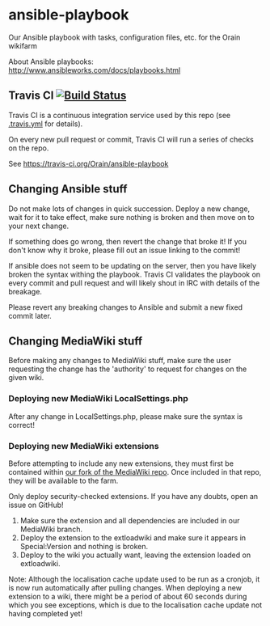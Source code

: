 ansible-playbook
================

Our Ansible playbook with tasks, configuration files, etc. for the Orain wikifarm

About Ansible playbooks: http://www.ansibleworks.com/docs/playbooks.html

Travis CI [![Build Status](https://travis-ci.org/Orain/ansible-playbook.png?branch=master)](https://travis-ci.org/Orain/ansible-playbook)
---------------------

Travis CI is a continuous integration service used by this repo (see [.travis.yml](https://github.com/Orain/ansible-playbook/blob/master/.travis.yml) for details).

On every new pull request or commit, Travis CI will run a series of checks on the repo.

See https://travis-ci.org/Orain/ansible-playbook

Changing Ansible stuff
----------------

Do not make lots of changes in quick succession. 
Deploy a new change, 
wait for it to take effect, 
make sure nothing is broken 
and then move on to your next change.

If something does go wrong, then revert the change that broke it!
If you don't know why it broke, please fill out an issue linking to the commit!

If ansible does not seem to be updating on the server, then you have likely broken the syntax withing the playbook.
Travis CI validates the playbook on every commit and pull request and will likely shout in IRC with details of the breakage.

Please revert any breaking changes to Ansible and submit a new fixed commit later.

Changing MediaWiki stuff
----------------

Before making any changes to MediaWiki stuff, make sure the user requesting the change has the 'authority' to request for changes on the given wiki.

### Deploying new MediaWiki LocalSettings.php

After any change in LocalSettings.php, please make sure the syntax is correct!

### Deploying new MediaWiki extensions

Before attempting to include any new extensions, they must first be contained within [our fork of the MediaWiki repo](https://github.com/Orain/mediawiki-core).
Once included in that repo, they will be available to the farm.

Only deploy security-checked extensions. If you have any doubts, open an issue on GitHub!

 1. Make sure the extension and all dependencies are included in our MediaWiki branch.
 2. Deploy the extension to the extloadwiki and make sure it appears in Special:Version and nothing is broken.
 3. Deploy to the wiki you actually want, leaving the extension loaded on extloadwiki.

Note: Although the localisation cache update used to be run as a cronjob, it is now run automatically after pulling changes. When deploying a new extension to a wiki, there might be a period of about 60 seconds during which you see exceptions, which is due to the localisation cache update not having completed yet!
